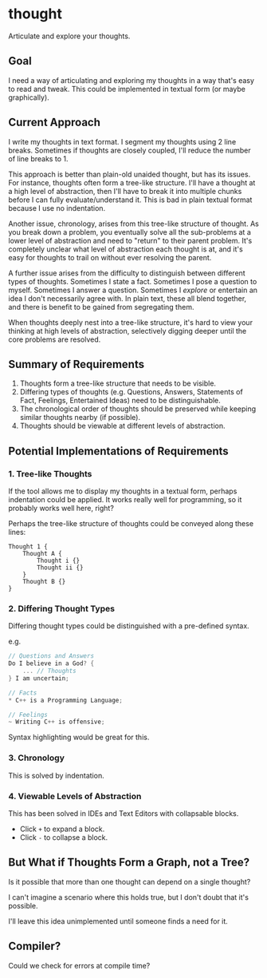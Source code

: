 # thought

Articulate and explore your thoughts.

## Goal
I need a way of articulating and exploring my thoughts in a way that's easy to read and tweak. This could be implemented in textual form (or maybe graphically).

## Current Approach
I write my thoughts in text format. I segment my thoughts using 2 line breaks. Sometimes if thoughts are closely coupled, I'll reduce the number of line breaks to 1.

This approach is better than plain-old unaided thought, but has its issues. For instance, thoughts often form a tree-like structure. I'll have a thought at a high level of abstraction, then I'll have to break it into multiple chunks before I can fully evaluate/understand it. This is bad in plain textual format because I use no indentation.

Another issue, chronology, arises from this tree-like structure of thought. As you break down a problem, you eventually solve all the sub-problems at a lower level of abstraction and need to "return" to their parent problem. It's completely unclear what level of abstraction each thought is at, and it's easy for thoughts to trail on without ever resolving the parent.

A further issue arises from the difficulty to distinguish between different types of thoughts. Sometimes I state a fact. Sometimes I pose a question to myself. Sometimes I answer a question. Sometimes I _explore_ or entertain an idea I don't necessarily agree with. In plain text, these all blend together, and there is benefit to be gained from segregating them.

When thoughts deeply nest into a tree-like structure, it's hard to view your thinking at high levels of abstraction, selectively digging deeper until the core problems are resolved.

## Summary of Requirements

1. Thoughts form a tree-like structure that needs to be visible.
2. Differing types of thoughts (e.g. Questions, Answers, Statements of Fact, Feelings, Entertained Ideas) need to be distinguishable.
3. The chronological order of thoughts should be preserved while keeping similar thoughts nearby (if possible).
4. Thoughts should be viewable at different levels of abstraction.

## Potential Implementations of Requirements

### 1. Tree-like Thoughts

If the tool allows me to display my thoughts in a textual form, perhaps indentation could be applied. It works really well for programming, so it probably works well here, right?

Perhaps the tree-like structure of thoughts could be conveyed along these lines:

```
Thought 1 {
    Thought A {
        Thought i {}
        Thought ii {}
    }
    Thought B {}
}
```

### 2. Differing Thought Types

Differing thought types could be distinguished with a pre-defined syntax.

e.g.
```c
// Questions and Answers
Do I believe in a God? {
    ... // Thoughts
} I am uncertain;

// Facts
* C++ is a Programming Language;

// Feelings
~ Writing C++ is offensive;
```

Syntax highlighting would be great for this.

### 3. Chronology

This is solved by indentation.

### 4. Viewable Levels of Abstraction

This has been solved in IDEs and Text Editors with collapsable blocks.

* Click `+` to expand a block.
* Click `-` to collapse a block.

## But What if Thoughts Form a Graph, not a Tree?

Is it possible that more than one thought can depend on a single thought?

I can't imagine a scenario where this holds true, but I don't doubt that it's possible.

I'll leave this idea unimplemented until someone finds a need for it.

## Compiler?

Could we check for errors at compile time?
